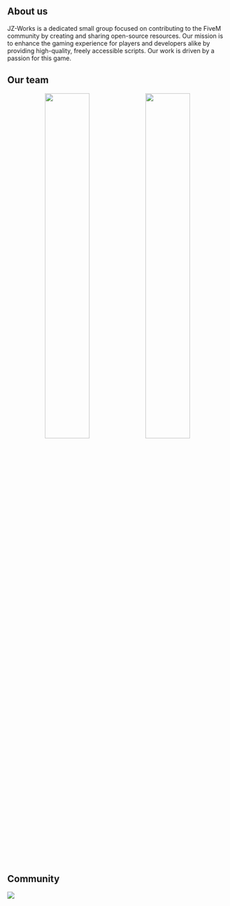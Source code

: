 ## About us
JZ-Works is a dedicated small group focused on contributing to the FiveM community by creating and sharing open-source resources. Our mission is to enhance the gaming experience for players and developers alike by providing high-quality, freely accessible scripts. Our work is driven by a passion for this game.

## Our team
<div align="center">
        <a href="https://discord.gg/YhN2wfXt9M"><img width="45%" src="https://github-readme-stats.vercel.app/api?username=jamazzz&layout=compact&theme=react&hide_border=true&show_icons=true"/></a>
        <a href="https://discord.gg/YhN2wfXt9M"><img width="45%" src="https://github-readme-stats.vercel.app/api?username=antonionevess&theme=react&show_icons=true&hide_border=true&count_private=true"/></a>
</div>

## Community
  <p><a href="https://discord.gg/YhN2wfXt9M">
      <img src="https://img.shields.io/discord/1127000669111472288?style=for-the-badge&logo=discord&labelColor=7289da&logoColor=white&color=2c2f33&label=Discord"/>
  </a></p>

